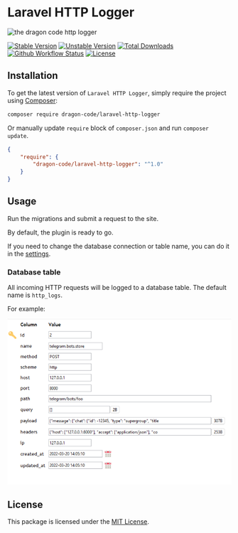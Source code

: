 # Laravel HTTP Logger

![the dragon code http logger](https://preview.dragon-code.pro/the-dragon-code/http-logger.svg?brand=laravel)

[![Stable Version][badge_stable]][link_packagist]
[![Unstable Version][badge_unstable]][link_packagist]
[![Total Downloads][badge_downloads]][link_packagist]
[![Github Workflow Status][badge_build]][link_build]
[![License][badge_license]][link_license]


## Installation

To get the latest version of `Laravel HTTP Logger`, simply require the project using [Composer](https://getcomposer.org):

```bash
composer require dragon-code/laravel-http-logger
```

Or manually update `require` block of `composer.json` and run `composer update`.

```json
{
    "require": {
        "dragon-code/laravel-http-logger": "^1.0"
    }
}
```

## Usage

Run the migrations and submit a request to the site.

By default, the plugin is ready to go.

If you need to change the database connection or table name, you can do it in the [settings](config/http-logger.php).

### Database table

All incoming HTTP requests will be logged to a database table. The default name is `http_logs`.

For example:

![database table](.github/images/database.png)

## License

This package is licensed under the [MIT License](LICENSE).


[badge_build]:          https://img.shields.io/github/actions/workflow/status/TheDragonCode/laravel-http-logger/laravel-9.yml?style=flat-square

[badge_downloads]:      https://img.shields.io/packagist/dt/dragon-code/laravel-http-logger.svg?style=flat-square

[badge_license]:        https://img.shields.io/packagist/l/dragon-code/laravel-http-logger.svg?style=flat-square

[badge_stable]:         https://img.shields.io/github/v/release/TheDragonCode/laravel-http-logger?label=stable&style=flat-square

[badge_unstable]:       https://img.shields.io/badge/unstable-dev--main-orange?style=flat-square

[link_build]:           https://github.com/TheDragonCode/laravel-http-logger/actions

[link_license]:         LICENSE

[link_packagist]:       https://packagist.org/packages/dragon-code/laravel-http-logger
